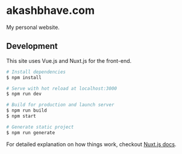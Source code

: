 # akashbhave.com

My personal website.

## Development

This site uses Vue.js and Nuxt.js for the front-end. 

``` bash
# Install dependencies
$ npm install

# Serve with hot reload at localhost:3000
$ npm run dev

# Build for production and launch server
$ npm run build
$ npm start

# Generate static project
$ npm run generate
```

For detailed explanation on how things work, checkout [Nuxt.js docs](https://nuxtjs.org).

